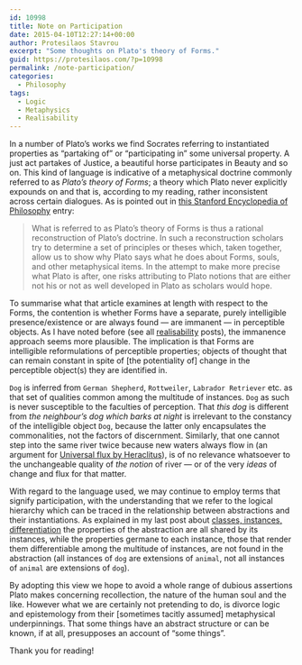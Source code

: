 ```yaml
---
id: 10998
title: Note on Participation
date: 2015-04-10T12:27:14+00:00
author: Protesilaos Stavrou
excerpt: "Some thoughts on Plato's theory of Forms."
guid: https://protesilaos.com/?p=10998
permalink: /note-participation/
categories:
  - Philosophy
tags:
  - Logic
  - Metaphysics
  - Realisability
---
```

In a number of Plato&#8217;s works we find Socrates referring to instantiated properties as &#8220;partaking of&#8221; or &#8220;participating in&#8221; some universal property. A just act partakes of Justice, a beautiful horse participates in Beauty and so on. This kind of language is indicative of a metaphysical doctrine commonly referred to as _Plato&#8217;s theory of Forms_; a theory which Plato never explicitly expounds on and that is, according to my reading, rather inconsistent across certain dialogues. As is pointed out in <a title="Plato's Middle Period Metaphysics and Epistemology" href="http://plato.stanford.edu/entries/plato-metaphysics/#2" target="_blank">this Stanford Encyclopedia of Philosophy</a> entry:

> What is referred to as Plato&#8217;s theory of Forms is thus a rational reconstruction of Plato&#8217;s doctrine. In such a reconstruction scholars try to determine a set of principles or theses which, taken together, allow us to show why Plato says what he does about Forms, souls, and other metaphysical items. In the attempt to make more precise what Plato is after, one risks attributing to Plato notions that are either not his or not as well developed in Plato as scholars would hope.

To summarise what that article examines at length with respect to the Forms, the contention is whether Forms have a separate, purely intelligible presence/existence or are always found — are immanent — in perceptible objects. As I have noted before (see all [realisability](https://protesilaos.com/tag/realisability/ "All posts tagged with Realisability") posts), the immanence approach seems more plausible. The implication is that Forms are intelligible reformulations of perceptible properties; objects of thought that can remain constant in spite of [the potentiality of] change in the perceptible object(s) they are identified in.

`Dog` is inferred from `German Shepherd`, `Rottweiler`, `Labrador Retriever` etc. as that set of qualities common among the multitude of instances. `Dog` as such is never susceptible to the faculties of perception. That _this dog_ is different from _the neighbour&#8217;s dog which barks at night_ is irrelevant to the constancy of the intelligible object `Dog`, because the latter only encapsulates the commonalities, not the factors of discernment. Similarly, that one cannot step into the same river twice because new waters always flow in (an argument for <a title="Heraclitus entry at the Stanford Encyclopedia of Philosophy" href="http://plato.stanford.edu/entries/heraclitus/#Flu" target="_blank">Universal flux by Heraclitus</a>), is of no relevance whatsoever to the unchangeable quality of _the notion_ of river — or of the very _ideas_ of change and flux for that matter.

With regard to the language used, we may continue to employ terms that signify participation, with the understanding that we refer to the logical hierarchy which can be traced in the relationship between abstractions and their instantiations. As explained in my last post about [classes, instances, differentiation](https://protesilaos.com/classes-instances-differentiation/ "Classes, instances, differentiation") the properties of the abstraction are all shared by its instances, while the properties germane to each instance, those that render them differentiable among the multitude of instances, are not found in the abstraction (all instances of `dog` are extensions of `animal`, not all instances of `animal` are extensions of `dog`).

By adopting this view we hope to avoid a whole range of dubious assertions Plato makes concerning recollection, the nature of the human soul and the like. However what we are certainly not pretending to do, is divorce logic and epistemology from their [sometimes tacitly assumed] metaphysical underpinnings. That some things have an abstract structure or can be known, if at all, presupposes an account of &#8220;some things&#8221;.

Thank you for reading!
